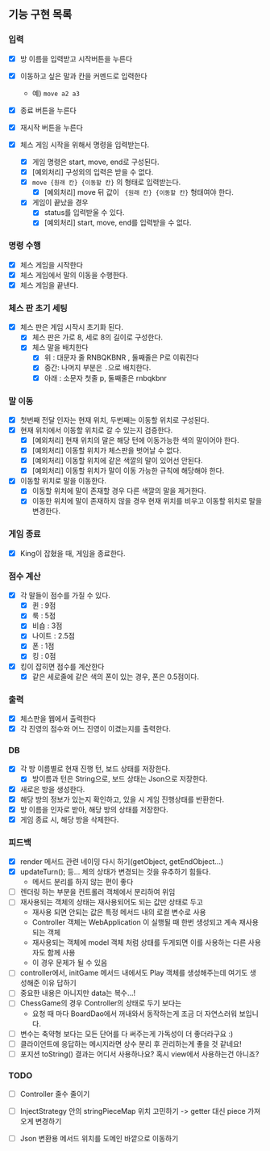 ## 기능 구현 목록

### 입력

- [x] 방 이름을 입력받고 시작버튼을 누른다
- [x] 이동하고 싶은 말과 칸을 커멘드로 입력한다
    - 예) `move a2 a3`
- [x] 종료 버튼을 누른다
- [x] 재시작 버튼을 누른다

- [x] 체스 게임 시작을 위해서 명령을 입력받는다.
    - [x] 게임 명령은 start, move, end로 구성된다.
    - [x] [예외처리] 구성외의 입력은 받을 수 없다.
    - [x] `move {원래 칸} {이동할 칸}` 의 형태로 입력받는다.
        - [x] [예외처리] move 뒤 값이 ` {원래 칸} {이동할 칸}` 형태여야 한다.
    - [x] 게임이 끝났을 경우
        - [x] status를 입력받울 수 있다.
        - [x] [예외처리] start, move, end를 입력받을 수 없다.

### 명령 수행

- [x] 체스 게임을 시작한다
- [x] 체스 게임에서 말의 이동을 수행한다.
- [x] 체스 게임을 끝낸다.

### 체스 판 초기 세팅

- [x] 체스 판은 게임 시작시 초기화 된다.
    - [x] 체스 판은 가로 8, 세로 8의 길이로 구성한다.
    - [x] 체스 말을 배치한다
        - [x] 위 : 대문자 줄 RNBQKBNR , 둘째줄은 P로 이뤄진다
        - [x] 중간: 나머지 부분은 `.`으로 배치한다.
        - [x] 아래 : 소문자 첫줄 p, 둘째줄은 rnbqkbnr

### 말 이동

- [x] 첫번째 전달 인자는 현재 위치, 두번째는 이동할 위치로 구성된다.
- [x] 현재 위치에서 이동할 위치로 갈 수 있는지 검증한다.
    - [x] [예외처리] 현재 위치의 말은 해당 턴에 이동가능한 색의 말이어야 한다.
    - [x] [예외처리] 이동할 위치가 체스판을 벗어날 수 없다.
    - [x] [예외처리] 이동할 위치에 같은 색깔의 말이 있어선 안된다.
    - [x] [예외처리] 이동할 위치가 말이 이동 가능한 규칙에 해당해야 한다.
- [x] 이동할 위치로 말을 이동한다.
    - [x] 이동할 위치에 말이 존재할 경우 다른 색깔의 말을 제거한다.
    - [x] 이동한 위치에 말이 존재하지 않을 경우 현재 위치를 비우고 이동할 위치로 말을 변경한다.

### 게임 종료

- [x] King이 잡혔을 때, 게임을 종료한다.

### 점수 계산

- [x] 각 말들이 점수를 가질 수 있다.
    - [x] 퀸 : 9점
    - [x] 룩 : 5점
    - [x] 비숍 : 3점
    - [x] 나이트 : 2.5점
    - [x] 폰 : 1점
    - [x] 킹 : 0점
- [x] 킹이 잡히면 점수를 계산한다
    - [x] 같은 세로줄에 같은 색의 폰이 있는 경우, 폰은 0.5점이다.

### 출력

- [x] 체스판을 웹에서 출력한다
- [x] 각 진영의 점수와 어느 진영이 이겼는지를 출력한다.

### DB

- [x] 각 방 이름별로 현재 진행 턴, 보드 상태를 저장한다.
    - [x] 방이름과 턴은 String으로, 보드 상태는 Json으로 저장한다.
- [x] 새로은 방을 생성한다.
- [x] 해당 방의 정보가 있는지 확인하고, 있을 시 게임 진행상태를 반환한다.
- [x] 방 이름을 인자로 받아, 해당 방의 상태를 저장한다.
- [x] 게임 종료 시, 해당 방을 삭제한다.

### 피드백

- [x] render 메서드 관련 네이밍 다시 하기(getObject, getEndObject...)
- [x] updateTurn(); 등... 체의 상태가 변경되는 것을 유추하기 힘들다.
    - 메서드 분리를 하지 않는 편이 좋다
- [ ] 렌더링 하는 부분을 컨트롤러 객체에서 분리하여 위임
- [ ] 재사용되는 객체의 상태는 재사용되어도 되는 값만 상태로 두고
    - 재사용 되면 안되는 값은 특정 메서드 내의 로컬 변수로 사용
    - Controller 객체는 WebApplication 이 실행될 때 한번 생성되고 계속 재사용되는 객체
    - 재사용되는 객체에 model 객체 처럼 상태를 두게되면 이를 사용하는 다른 사용자도 함께 사용
    - 이 경우 문제가 될 수 있음
- [ ] controller에서, initGame 메서드 내에서도 Play 객체를 생성해주는데 여기도 생성해준 이유 답하기
- [ ] 중요한 내용은 아니지만 data는 복수...!
- [ ] ChessGame의 경우 Controller의 상태로 두기 보다는
    - 요청 때 마다 BoardDao에서 꺼내와서 동작하는게 조금 더 자연스러워 보입니다.
- [ ] 변수는 축약형 보다는 모든 단어를 다 써주는게 가독성이 더 좋더라구요 :)
- [ ] 클라이언트에 응답하는 메시지라면 상수 분리 후 관리하는게 좋을 것 같네요!
- [ ] 포지션 toString() 결과는 어디서 사용하나요? 혹시 view에서 사용하는건 아니죠?

### TODO

- [ ] Controller 줄수 줄이기
- [ ] InjectStrategy 안의 stringPieceMap 위치 고민하기 -> getter 대신 piece 가져오게 변경하기
- [ ] Json 변환용 메서드 위치를 도메인 바깥으로 이동하기

